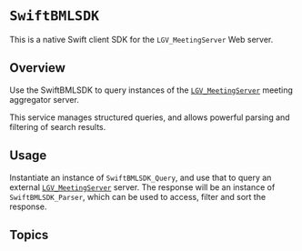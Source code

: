 # ``SwiftBMLSDK``

This is a native Swift client SDK for the `LGV_MeetingServer` Web server.

## Overview

Use the SwiftBMLSDK to query instances of the [`LGV_MeetingServer`](https://github.com/LittleGreenViper/LGV_MeetingServer) meeting aggregator server.

This service manages structured queries, and allows powerful parsing and filtering of search results.

## Usage

Instantiate an instance of ``SwiftBMLSDK_Query``, and use that to query an external [`LGV_MeetingServer`](https://github.com/LittleGreenViper/LGV_MeetingServer) server. The response will be an instance of ``SwiftBMLSDK_Parser``, which can be used to access, filter and sort the response.

## Topics
